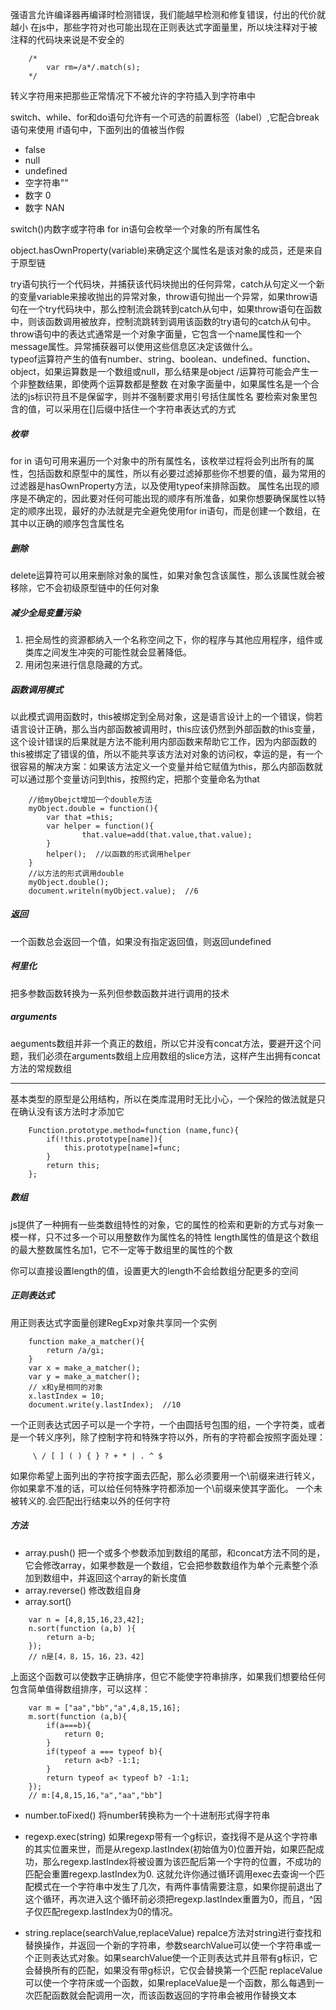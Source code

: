 强语言允许编译器再编译时检测错误，我们能越早检测和修复错误，付出的代价就越小
在js中，那些字符对也可能出现在正则表达式字面量里，所以块注释对于被注释的代码块来说是不安全的
```
    /*
        var rm=/a*/.match(s);
    */
```
转义字符用来把那些正常情况下不被允许的字符插入到字符串中
  
switch、while、for和do语句允许有一个可选的前置标签（label）,它配合break语句来使用
if语句中，下面列出的值被当作假
- false
- null
- undefined
- 空字符串""
- 数字 0
- 数字 NAN
  
switch()内数字或字符串
for in语句会枚举一个对象的所有属性名  

object.hasOwnProperty(variable)来确定这个属性名是该对象的成员，还是来自于原型链
  
try语句执行一个代码块，并捕获该代码块抛出的任何异常，catch从句定义一个新的变量variable来接收抛出的异常对象，throw语句抛出一个异常，如果throw语句在一个try代码块中，那么控制流会跳转到catch从句中，如果throw语句在函数中，则该函数调用被放弃，控制流跳转到调用该函数的try语句的catch从句中。
throw语句中的表达式通常是一个对象字面量，它包含一个name属性和一个message属性。异常捕获器可以使用这些信息区决定该做什么。  
typeof运算符产生的值有number、string、boolean、undefined、function、object，如果运算数是一个数组或null，那么结果是object
/运算符可能会产生一个非整数结果，即使两个运算数都是整数
在对象字面量中，如果属性名是一个合法的js标识符且不是保留字，则并不强制要求用引号括住属性名
要检索对象里包含的值，可以采用在[]后缀中括住一个字符串表达式的方式  
##### 枚举  
for in 语句可用来遍历一个对象中的所有属性名，该枚举过程将会列出所有的属性，包括函数和原型中的属性，所以有必要过滤掉那些你不想要的值，最为常用的过滤器是hasOwnProperty方法，以及使用typeof来排除函数。
属性名出现的顺序是不确定的，因此要对任何可能出现的顺序有所准备，如果你想要确保属性以特定的顺序出现，最好的办法就是完全避免使用for in语句，而是创建一个数组，在其中以正确的顺序包含属性名
##### 删除
delete运算符可以用来删除对象的属性，如果对象包含该属性，那么该属性就会被移除，它不会初级原型链中的任何对象
##### 减少全局变量污染
1. 把全局性的资源都纳入一个名称空间之下，你的程序与其他应用程序，组件或类库之间发生冲突的可能性就会显著降低。
2. 用闭包来进行信息隐藏的方式。
##### 函数调用模式
以此模式调用函数时，this被绑定到全局对象，这是语言设计上的一个错误，倘若语言设计正确，那么当内部函数被调用时，this应该仍然到外部函数的this变量，这个设计错误的后果就是方法不能利用内部函数来帮助它工作，因为内部函数的this被绑定了错误的值，所以不能共享该方法对对象的访问权，幸运的是，有一个很容易的解决方案：如果该方法定义一个变量并给它赋值为this，那么内部函数就可以通过那个变量访问到this，按照约定，把那个变量命名为that
```
    //给myObejct增加一个double方法
    myObject.double = function(){
        var that =this;
        var helper = function(){
                that.value=add(that.value,that.value);
        }
        helper();  //以函数的形式调用helper
    }
    //以方法的形式调用double
    myObject.double();
    document.writeln(myObject.value);  //6
``` 
##### 返回
一个函数总会返回一个值，如果没有指定返回值，则返回undefined
##### 柯里化
把多参数函数转换为一系列但参数函数并进行调用的技术
##### arguments
aeguments数组并非一个真正的数组，所以它并没有concat方法，要避开这个问题，我们必须在arguments数组上应用数组的slice方法，这样产生出拥有concat方法的常规数组
***
基本类型的原型是公用结构，所以在类库混用时无比小心，一个保险的做法就是只在确认没有该方法时才添加它
```
    Function.prototype.method=function (name,func){
        if(!this.prototype[name]){
            this.prototype[name]=func;
        }
        return this;
    };

```
##### 数组
js提供了一种拥有一些类数组特性的对象，它的属性的检索和更新的方式与对象一模一样，只不过多一个可以用整数作为属性名的特性
length属性的值是这个数组的最大整数属性名加1，它不一定等于数组里的属性的个数  

你可以直接设置length的值，设置更大的length不会给数组分配更多的空间
##### 正则表达式
用正则表达式字面量创建RegExp对象共享同一个实例
```
    function make_a_matcher(){
        return /a/gi;
    }
    var x = make_a_matcher();
    var y = make_a_matcher();
    // x和y是相同的对象
    x.lastIndex = 10;
    document.write(y.lastIndex);  //10
```
一个正则表达式因子可以是一个字符，一个由圆括号包围的组，一个字符类，或者是一个转义序列，除了控制字符和特殊字符以外，所有的字符都会按照字面处理：
```
     \ / [ ] ( ) { } ? + * | . ^ $
```
如果你希望上面列出的字符按字面去匹配，那么必须要用一个\前缀来进行转义，你如果拿不准的话，可以给任何特殊字符都添加一个\前缀来使其字面化。
一个未被转义的.会匹配出行结束以外的任何字符
##### 方法
- array.push()
把一个或多个参数添加到数组的尾部，和concat方法不同的是，它会修改array，如果参数是一个数组，它会把参数数组作为单个元素整个添加到数组中，并返回这个array的新长度值
- array.reverse()
  修改数组自身
- array.sort()
```
    var n = [4,8,15,16,23,42];
    n.sort(function (a,b) ){
        return a-b;
    });
    // n是[4，8，15，16，23，42]
```
上面这个函数可以使数字正确排序，但它不能使字符串排序，如果我们想要给任何包含简单值得数组排序，可以这样：
```
    var m = ["aa","bb","a",4,8,15,16];
    m.sort(function (a,b){
        if(a===b){
            return 0;
        }
        if(typeof a === typeof b){
            return a<b? -1:1;
        }
        return typeof a< typeof b? -1:1;
    });
    // m:[4,8,15,16,"a","aa","bb"]
```
- number.toFixed()
  将number转换称为一个十进制形式得字符串
- regexp.exec(string)
  如果regexp带有一个g标识，查找得不是从这个字符串的其实位置来世，而是从regexp.lastIndex(初始值为0)位置开始，如果匹配成功，那么regexp.lastIndex将被设置为该匹配后第一个字符的位置，不成功的匹配会重置regexp.lastIndex为0.
  这就允许你通过循环调用exec去查询一个匹配模式在一个字符串中发生了几次，有两件事情需要注意，如果你提前退出了这个循环，再次进入这个循环前必须把regexp.lastIndex重置为0，而且，^因子仅匹配regexp.lastIndex为0的情况。  
      
- string.replace(searchValue,replaceValue)
  repalce方法对string进行查找和替换操作，并返回一个新的字符串，参数searchValue可以使一个字符串或一个正则表达式对象。如果searchValue使一个正则表达式并且带有g标识，它会替换所有的匹配，如果没有带g标识，它仅会替换第一个匹配
  replaceValue可以使一个字符床或一个函数，如果replaceValue是一个函数，那么每遇到一次匹配函数就会配调用一次，而该函数返回的字符串会被用作替换文本